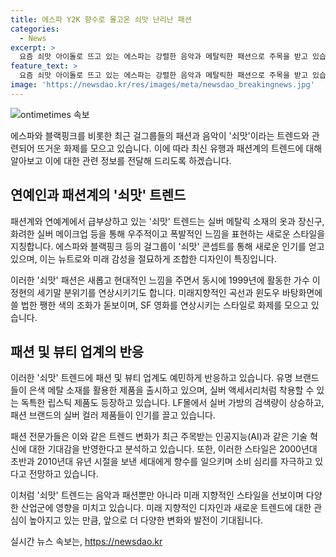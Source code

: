 ```yaml
---
title: 에스파 Y2K 향수로 몰고온 쇠맛 난리난 패션
categories:
  - News
excerpt: >
  요즘 쇠맛 아이돌로 뜨고 있는 에스파는 강렬한 음악과 메탈릭한 패션으로 주목을 받고 있습니다. 이 새로운 트렌드는 1999년의 사이버 여전사 콘셉트에서 영감을 받았으며, 지난 해부터는 해외에서도 급부상하고 있습니다. 패션과 뷰티 업계도 이에 민감하게 대응하고 있는데, LF몰의 실버 가방 검색량은 2.5배 증가했고, 패션 브랜드들은 메탈릭 소재 제품에 대한 수요가 급증하고 있습니다. 뿐만 아니라 AI와 같은 기술 혁신에 대한 기대감을 반영한 것으로 분석되며, 앞으로도 해당 트렌드가 다양한 분야에 영향을 미칠 것으로 전망됩니다.
feature_text: >
  요즘 쇠맛 아이돌로 뜨고 있는 에스파는 강렬한 음악과 메탈릭한 패션으로 주목을 받고 있습니다. 이 새로운 트렌드는 1999년의 사이버 여전사 콘셉트에서 영감을 받았으며, 지난 해부터는 해외에서도 급부상하고 있습니다. 패션과 뷰티 업계도 이에 민감하게 대응하고 있는데, LF몰의 실버 가방 검색량은 2.5배 증가했고, 패션 브랜드들은 메탈릭 소재 제품에 대한 수요가 급증하고 있습니다. 뿐만 아니라 AI와 같은 기술 혁신에 대한 기대감을 반영한 것으로 분석되며, 앞으로도 해당 트렌드가 다양한 분야에 영향을 미칠 것으로 전망됩니다.
image: 'https://newsdao.kr/res/images/meta/newsdao_breakingnews.jpg'
---
```


<p><img src="https://newsdao.kr/res/images/meta/newsdao_breakingnews.jpg" alt="ontimetimes 속보" /></p>

<p>에스파와 블랙핑크를 비롯한 최근 걸그룹들의 패션과 음악이 '쇠맛'이라는 트렌드와 관련되어 뜨거운 화제를 모으고 있습니다. 이에 따라 최신 유행과 패션계의 트렌드에 대해 알아보고 이에 대한 관련 정보를 전달해 드리도록 하겠습니다. </p>

<h2 data-ke-size="size26">연예인과 패션계의 '쇠맛' 트렌드</h2>

<p>패션계와 연예계에서 급부상하고 있는 '쇠맛' 트렌드는 실버 메탈릭 소재의 옷과 장신구, 화려한 실버 메이크업 등을 통해 우주적이고 폭발적인 느낌을 표현하는 새로운 스타일을 지칭합니다. 에스파와 블랙핑크 등의 걸그룹이 '쇠맛' 콘셉트를 통해 새로운 인기를 얻고 있으며, 이는 뉴트로와 미래 감성을 절묘하게 조합한 디자인이 특징입니다.</p>

<p data-ke-size="size16">이러한 '쇠맛' 패션은 새롭고 현대적인 느낌을 주면서 동시에 1999년에 활동한 가수 이정현의 세기말 분위기를 연상시키기도 합니다. 미래지향적인 곡선과 윈도우 바탕화면에 쓸 법한 쨍한 색의 조화가 돋보이며, SF 영화를 연상시키는 스타일로 화제를 모으고 있습니다.</p>

<h2 data-ke-size="size26">패션 및 뷰티 업계의 반응</h2>

<p>이러한 '쇠맛' 트렌드에 패션 및 뷰티 업계도 예민하게 반응하고 있습니다. 유명 브랜드들이 은색 메탈 소재를 활용한 제품을 출시하고 있으며, 실버 액세서리처럼 착용할 수 있는 독특한 립스틱 제품도 등장하고 있습니다. LF몰에서 실버 가방의 검색량이 상승하고, 패션 브랜드의 실버 컬러 제품들이 인기를 끌고 있습니다.</p>

<p>패션 전문가들은 이와 같은 트렌드 변화가 최근 주목받는 인공지능(AI)과 같은 기술 혁신에 대한 기대감을 반영한다고 분석하고 있습니다. 또한, 이러한 스타일은 2000년대 초반과 2010년대 유년 시절을 보낸 세대에게 향수를 일으키며 소비 심리를 자극하고 있다고 전망하고 있습니다.</p>

<p>이처럼 '쇠맛' 트렌드는 음악과 패션뿐만 아니라 미래 지향적인 스타일을 선보이며 다양한 산업군에 영향을 미치고 있습니다. 미래 지향적인 디자인과 새로운 트렌드에 대한 관심이 높아지고 있는 만큼, 앞으로 더 다양한 변화와 발전이 기대됩니다.</p>
실시간 뉴스 속보는, <a href="https://newsdao.kr" rel="dofollow">https://newsdao.kr</a>


